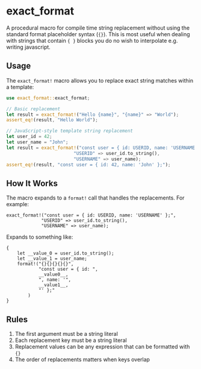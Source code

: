 # exact_format

A procedural macro for compile time string replacement without using the standard format placeholder syntax (`{}`). This is most useful when dealing with strings that contain `{ }` blocks you do no wish to interpolate e.g. writing javascript.

## Usage

The `exact_format!` macro allows you to replace exact string matches within a template:

```rust
use exact_format::exact_format;

// Basic replacement
let result = exact_format!("Hello {name}", "{name}" => "World");
assert_eq!(result, "Hello World");

// JavaScript-style template string replacement
let user_id = 42;
let user_name = "John";
let result = exact_format!("const user = { id: USERID, name: 'USERNAME' };",
                         "USERID" => user_id.to_string(),
                         "USERNAME" => user_name);
assert_eq!(result, "const user = { id: 42, name: 'John' };");
```

## How It Works

The macro expands to a `format!` call that handles the replacements. For example:

```rust,ignore
exact_format!("const user = { id: USERID, name: 'USERNAME' };",
             "USERID" => user_id.to_string(),
             "USERNAME" => user_name);
```

Expands to something like:

```rust,ignore
{
    let __value_0 = user_id.to_string();
    let __value_1 = user_name;
    format!("{}{}{}{}{}",
            "const user = { id: ",
            __value0__,
            ", name: '",
            __value1__,
            "' };"
        )
}
```

## Rules

1. The first argument must be a string literal
2. Each replacement key must be a string literal
3. Replacement values can be any expression that can be formatted with `{}`
4. The order of replacements matters when keys overlap